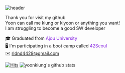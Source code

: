 ![header](https://capsule-render.vercel.app/api?type=transparent&fontColor=703ee5&text=Welcome&height=150&fontSize=60&desc=KiUng's%20github&descAlignY=75&descAlign=60)  

Thank you for visit my github  
Yoon can call me kiung or kiyoon or anything you want!  
I am struggling to become a good SW developer  

🎓 Graduated from <span style="color:blueviolet"> Ajou University </span>  
🖥 I'm participating in a boot camp called <span style="color:blueviolet"> 42Seoul </span>  
✉️ rldnd4429@gmail.com  

[![Hits](https://hits.seeyoufarm.com/api/count/incr/badge.svg?url=https%3A%2F%2Fgithub.com%2Fyoonkiung&count_bg=%2379C83D&title_bg=%23555555&icon=&icon_color=%23E7E7E7&title=hits&edge_flat=false)](https://hits.seeyoufarm.com)
![yoonkiung's github stats](https://github-readme-stats.vercel.app/api?username=yoonkiung&show_icons=true)
